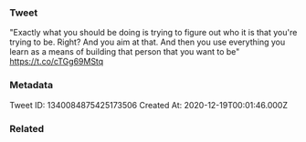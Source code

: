 ### Tweet
"Exactly what you should be doing is trying to figure out who it is that you're trying to be. Right? And you aim at that. And then you use everything you learn as a means of building that person that you want to be" https://t.co/cTGg69MStq

### Metadata
Tweet ID: 1340084875425173506
Created At: 2020-12-19T00:01:46.000Z

### Related

